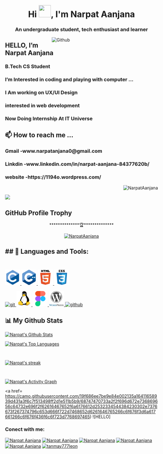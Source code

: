  <h1 align="center">Hi <img src="https://raw.githubusercontent.com/MartinHeinz/MartinHeinz/master/wave.gif" width="40" height="40">, I'm Narpat Aanjana</h1>
 <h3  align="center">An undergraduate student, tech enthusiast and  learner</h3>
<img width="350" padding-top="500" align="right" alt="Github" src="https://user-images.githubusercontent.com/48678280/88862734-4903af80-d201-11ea-968b-9c939d88a37c.gif" />
<h2>HELLO, I’m Narpat Aanjana </h2>
<h3>B.Tech CS Student</h3>
<h3>I’m Interested in coding and playing with computer ...</h3>
<h3>I Am working on UX/UI Design   </h3>
<h3>interested in web development </h3>
<h3> Now Doing Internship At IT Universe</h3>


<h2>📫 How to reach me ... </h2>
 <h3>Gmail -www.narpatanjana0@gmail.com</h3> 
<h3>Linkdin -www.linkedin.com/in/narpat-aanjana-84377620b/</h3> 
<h3>website -https://1194o.wordpress.com/</h3>
 

   
    
   <p align="right">  <img src="https://komarev.com/ghpvc/?username=NarpatAanjana&label=Profile%20views&color=0e75b6&style=flat" alt="NarpatAanjana" /> </p
  <p align="left">
  <img width="140" src="https://user-images.githubusercontent.com/6661165/91657958-61b4fd00-eb00-11ea-9def-dc7ef5367e34.png" />  
  <h2 align="left">GitHub Profile Trophy</h2>
  <p align="center">**************🏆**************</p>
  </p>
 

<p align="center">  <a href="https://github.com/ryo-ma/github-profile-trophy"><img src="https://github-profile-trophy.vercel.app/?username=NarpatAanjana" alt="NarpatAanjana" /></a> </p>
<h2> ## 🚀 Languages and Tools: </h2>

</br>
<p align="left"> 
<a href="https://www.w3schools.in/c-tutorial/" target="_blank"> <img src="https://raw.githubusercontent.com/devicons/devicon/master/icons/c/c-original.svg" alt="C" width="50" height="50"/> </a>
<a href="https://www.w3schools.com/cpp/" target="_blank"> <img src="https://raw.githubusercontent.com/devicons/devicon/master/icons/cplusplus/cplusplus-original.svg" alt="cplusplus" width="50" height="50"/> </a>  
 <a href="https://www.w3.org/html/" target="_blank"> <img src="https://raw.githubusercontent.com/devicons/devicon/master/icons/html5/html5-original-wordmark.svg" alt="html5" width="50" height="50"/> </a>
<a href="https://www.w3schools.com/css/" target="_blank"> <img src="https://raw.githubusercontent.com/devicons/devicon/master/icons/css3/css3-original-wordmark.svg" alt="css3" width="50" height="50"/> </a>
 </br>
 </br>
 <a href="https://git-scm.com/" target="_blank"> <img src="https://www.vectorlogo.zone/logos/git-scm/git-scm-icon.svg" alt="git" width="50" height="50"/> </a>
<a href="https://www.linux.org/" target="_blank"> <img src="https://raw.githubusercontent.com/devicons/devicon/master/icons/linux/linux-original.svg" alt="linux" width="50" height="50"/> </a>
<a href="https://www.figma.com/" target="_blank"> <img src="https://raw.githubusercontent.com/devicons/devicon/master/icons/figma/figma-original.svg" alt="figma" width="50"
 height="50"/> </a>
 <a href="https://www.wordpress.com/" target="_blank"> <img src="https://raw.githubusercontent.com/devicons/devicon/master/icons/wordpress/wordpress-original.svg" alt="wordpress" width="50" height="50"/> </a>
 <a href="https://github.com/" target="_blank"> <img src="https://www.vectorlogo.zone/logos/github/github-icon.svg" alt="github" width="50" height="50"/> </a>

<br/>

## 📊 My Github Stats
<p>

<a href="https://github.com/NarpatAanjana/github-readme-stats"><img alt="Narpat's Github Stats" src="https://github-readme-stats.vercel.app/api?username=NarpatAanjana&show_icons=true&count_private=true&theme=react&hide_border=true&bg_color=0D1117" /></a>

 <p>
<a href="https://github.com/NarpatAanjana/github-readme-stats"><img alt="Narpat's Top Languages" src="https://github-readme-stats.vercel.app/api/top-langs/?username=NarpatAanjana&langs_count=8&count_private=true&layout=compact&theme=react&hide_border=true&bg_color=0D1117" /></a></p>
   <br/>
 <p>
 <a href="https://github.com/NarpatAanjana/github-readme-streak-stats">
           <img title="🔥 Get streak stats for your profile at git.io/streak-stats" alt="Narpat's streak" src="https://github-readme-streak-stats.herokuapp.com/?user=NarpatAanjana&theme=black-ice&hide_border=true&stroke=0000&background=060A0CD0"/>
    </a>
</p>
</p>
<br/>

<a href="https://github.com/NarpatAanjana/github-readme-activity-graph"><img alt="Narpat's Activity Graph" src="https://activity-graph.herokuapp.com/graph?username=NarpatAanjana&bg_color=0D1117&color=5BCDEC&line=5BCDEC&point=FFFFFF&hide_border=true" /></a>

<a href= https://camo.githubusercontent.com/19f686ee7be9e84e002135a16411658939d431a3f6c7f513498ff2d1e511b5b9/68747470733a2f2f696d672e736869656c64732e696f2f62616467652f6a6176612d2532334544384230302e7376673f267374796c653d666f722d7468652d6261646765266c6f676f3d6a617661266c6f676f436f6c6f723d7768697465) ![HELLO]

### Conect with me: 
<p align="left">
<a href="https://linkedin.com/in/narpat-aanjana-84377620b" target="blank"><img align="center" src="https://raw.githubusercontent.com/rahuldkjain/github-profile-readme-generator/master/src/images/icons/Social/linked-in-alt.svg" alt="Narpat Aanjana" height="30" width="40" /></a>
<a href="https://www.codechef.com/users/narpatanjana0" target="blank"><img align="center" src="https://cdn.jsdelivr.net/npm/simple-icons@3.1.0/icons/codechef.svg" alt="Narpat Aanjana" height="30" width="40" /></a>
<a href="https://www.hackerrank.com/narpatanjana0" target="blank"><img align="center" src="https://raw.githubusercontent.com/rahuldkjain/github-profile-readme-generator/master/src/images/icons/Social/hackerrank.svg" alt="Narpat Aanjana" height="30" width="40" /></a>
<a href="https://codeforces.com/profile/narpat" target="blank"><img align="center" src="https://cdn.jsdelivr.net/npm/simple-icons@3.0.1/icons/codeforces.svg" alt="Narpat Aanjana" height="30" width="40" /></a>
<a href="https://leetcode.com/Narpat/" target="blank"><img align="center" src="https://raw.githubusercontent.com/rahuldkjain/github-profile-readme-generator/master/src/images/icons/Social/leet-code.svg" alt="Narpat Aanjana" height="30" width="40" /></a>
<a href="https://auth.geeksforgeeks.org/user/narpatanjana0/" target="blank"><img align="center" src="https://raw.githubusercontent.com/rahuldkjain/github-profile-readme-generator/master/src/images/icons/Social/geeks-for-geeks.svg" alt="tanmay777leon" height="30" width="40" /></a>
 

</p>
    <!---
NarpatAanjana is a â¨ special â¨ repository because its `README.md` (this file) appears on your GitHub profile.
You can click the Preview link to take a look at your changes.
--->
